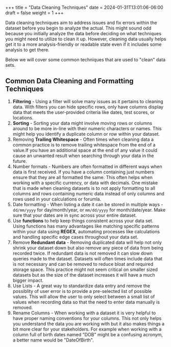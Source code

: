 +++
title = "Data Cleaning Techniques"
date = 2024-01-31T13:01:06-06:00
draft = false
weight = 1
+++

Data cleaning techniques aim to address issues and fix errors within the dataset before you begin to analyze the actual. This might sound odd because you initially analyze the data before deciding on what techniques you might need to utilize to clean it up. However, cleaning data usually helps get it to a more analysis-friendly or readable state even if it includes some analysis to get there. 

Below we will cover some common techniques that are used to "clean" data sets.

## Common Data Cleaning and Formatting Techniques

1. **Filtering** - Using a filter will solve many issues as it pertains to cleaning data. With filters you can hide specific rows, only have columns display data that meets the user-provided criteria like dates, test scores, or locations.
1. **Sorting** - Sorting your data might involve moving rows or columns around to be more in-line with their numeric characters or names. This might help you identify a duplicate column or row within your dataset.
1. Removing **Trailing Whitespace** - Often times when cleaning data a common practice is to remove trailing whitespace from the end of a value.If you have an additional space at the end of any value it could cause an unwanted result when searching through your data in the future.
1. Number formats - Numbers are often formatted in different ways when data is first received. If you have a column containing just numbers ensure that they are all formatted the same. This often helps when working with a specific currency, or data with decimals. One mistake that is made when cleaning datasets is to not apply formatting to all columns and rows containing numeric data instead of only columns and rows used in your calculations or forumla.
1. Date formatting - When listing a date it can be stored in multiple ways - `dd/mm/yyyy` for day/month/year, or `mm/dd/yyyy` for month/date/year. Make sure that your dates are in sync across your entire dataset.
1. Use **functions** to help keep things consistent across your data set. Using functions has many advantages like matching specific patterns within your data using **REGEX**, automating processes like calculations and handling specific edge cases throughout your data set.
1. Remove **Redundant data** - Removing duplicated data will help not only shrink your dataset down but also remove any piece of data from being recorded twice. If redundant data is not removed it can slow down queries made to the dataset. Datasets will often times include data that is not necessary and can be removed to reduce bloat and required storage space. This practice might not seem critical on smaller sized datasets but as the size of the dataset increases it will have a much bigger impact.
1. Use Lists - A great way to standardize data entry and remove the possiblity of user error is to provide a pre-selected list of possible values. This will allow the user to only select between a small list of values when recording data so that the need to enter data manually is removed.
1. Rename Columns - When working with a dataset it is very helpful to have proper naming conventions for your columns. This not only helps you understand the data you are working with but it also makes things a bit more clear for your stakeholders. For example when working with a column full of birth dates named "DOB" might be a confusing acronym, a better name would be "DateOfBirth".
